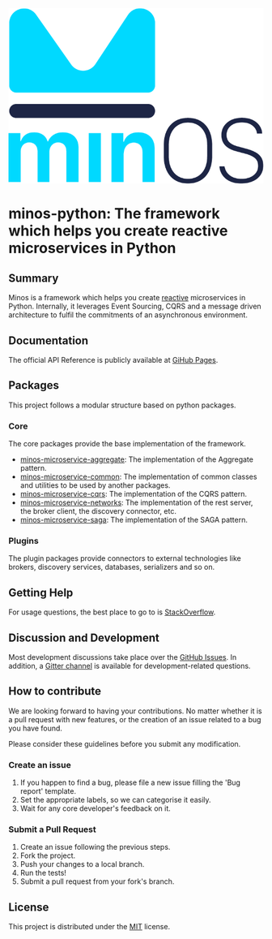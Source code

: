 
<p align="center">
  <a href="http://minos.run" target="_blank"><img src="https://raw.githubusercontent.com/minos-framework/.github/main/images/logo.png" alt="Minos logo"></a>
</p>

# minos-python: The framework which helps you create reactive microservices in Python

## Summary

Minos is a framework which helps you create [reactive](https://www.reactivemanifesto.org/) microservices in Python.
Internally, it leverages Event Sourcing, CQRS and a message driven architecture to fulfil the commitments of an
asynchronous environment.

## Documentation

The official API Reference is publicly available at [GiHub Pages](https://minos-framework.github.io/minos-python).

## Packages

This project follows a modular structure based on python packages.

### Core

The core packages provide the base implementation of the framework.

* [minos-microservice-aggregate](https://minos-framework.github.io/minos-python/packages/core/minos-microservice-aggregate): The implementation of the Aggregate pattern.
* [minos-microservice-common](https://minos-framework.github.io/minos-python/packages/core/minos-microservice-common): The implementation of common classes and utilities to be used by another packages.
* [minos-microservice-cqrs](https://minos-framework.github.io/minos-python/packages/core/minos-microservice-cqrs): The implementation of the CQRS pattern.
* [minos-microservice-networks](https://minos-framework.github.io/minos-python/packages/core/minos-microservice-networks): The implementation of the rest server, the broker client, the discovery connector, etc.
* [minos-microservice-saga](https://minos-framework.github.io/minos-python/packages/core/minos-microservice-saga): The implementation of the SAGA pattern.

### Plugins

The plugin packages provide connectors to external technologies like brokers, discovery services, databases, serializers and so on. 


## Getting Help

For usage questions, the best place to go to is [StackOverflow](https://stackoverflow.com/questions/tagged/minos).

## Discussion and Development
Most development discussions take place over the [GitHub Issues](https://github.com/minos-framework/minos-python/issues). In addition, a [Gitter channel](https://gitter.im/minos-framework/community) is available for development-related questions.

## How to contribute

We are looking forward to having your contributions. No matter whether it is a pull request with new features, or the creation of an issue related to a bug you have found.

Please consider these guidelines before you submit any modification.

### Create an issue

1. If you happen to find a bug, please file a new issue filling the 'Bug report' template.
2. Set the appropriate labels, so we can categorise it easily.
3. Wait for any core developer's feedback on it.

### Submit a Pull Request

1. Create an issue following the previous steps.
2. Fork the project.
3. Push your changes to a local branch.
4. Run the tests!
5. Submit a pull request from your fork's branch.

## License

This project is distributed under the [MIT](https://raw.githubusercontent.com/minos-framework/minos-python/main/LICENSE) license.
